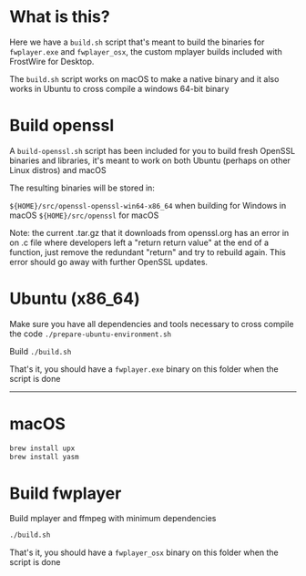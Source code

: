 # What is this?

Here we have a `build.sh` script that's meant to build the binaries for `fwplayer.exe` and `fwplayer_osx`, the custom mplayer builds included with FrostWire for Desktop.

The `build.sh` script works on macOS to make a native binary and it also works in Ubuntu to cross compile a windows 64-bit binary

# Build openssl

A `build-openssl.sh` script has been included for you to build fresh OpenSSL binaries and libraries, it's meant to work on both Ubuntu (perhaps on other Linux distros) and macOS

The resulting binaries will be stored in:

`${HOME}/src/openssl-openssl-win64-x86_64` when building for Windows in macOS
`${HOME}/src/openssl` for macOS

Note: the current .tar.gz that it downloads from openssl.org has an error in on .c file
where developers left a "return return value" at the end of a function, just remove the redundant "return" and try to rebuild again. This error should go away with further OpenSSL updates.

# Ubuntu (x86_64)

Make sure you have all dependencies and tools necessary to cross compile the code
`./prepare-ubuntu-environment.sh`

Build
`./build.sh`

That's it, you should have a `fwplayer.exe` binary on this folder when the script is done

---------------------------
# macOS

```bash
brew install upx
brew install yasm
```

# Build fwplayer

Build mplayer and ffmpeg with minimum dependencies

```bash
./build.sh
```

That's it, you should have a `fwplayer_osx` binary on this folder when the script is done